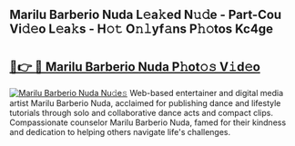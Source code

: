 ## Marilu Barberio Nuda L𝚎a𝚔ed N𝚞𝚍e - Part-Cou Vi𝚍𝚎o L𝚎a𝚔s - H𝚘𝚝 O𝚗𝚕yf𝚊ns P𝚑𝚘tos Kc4ge

# <h2><a href="http://kf2ocx.oniu.top/?m=Marilu+Barberio+Nuda">🔗👉 🔴 Marilu Barberio Nuda P𝚑ot𝚘𝚜 V𝚒d𝚎o</a></h2>

[![Marilu Barberio Nuda Nu𝚍e𝚜](https://i.imgur.com/0qMVB7G.gif)](http://kf2ocx.oniu.top/?m=Marilu+Barberio+Nuda)
Web-based entertainer and digital media artist Marilu Barberio Nuda, acclaimed for publishing dance and lifestyle tutorials through solo and collaborative dance acts and compact clips. Compassionate counselor Marilu Barberio Nuda, famed for their kindness and dedication to helping others navigate life's challenges.  

